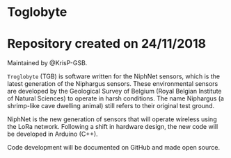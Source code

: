 # Toglobyte
# Repository created on 24/11/2018

Maintained by @KrisP-GSB. 

`Troglobyte` (TGB) is software written for the NiphNet sensors, which is the latest generation of the Niphargus sensors. These environmental sensors are developed by the Geological Survey of Belgium (Royal Belgian Institute of Natural Sciences) to operate in harsh conditions. The name Niphargus (a shrimp-like cave dwelling animal) still refers to their original test ground. 

NiphNet is the new generation of sensors that will operate wireless using the LoRa network. Following a shift in hardware design, the new code will be developed in Arduino (C++). 

Code development will be documented on GitHub and made open source. 
